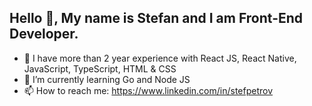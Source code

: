 ## Hello 👋, My name is Stefan and I am Front-End Developer.

- 🌱 I have more than 2 year experience with React JS, React Native, JavaScript, TypeScript, HTML & CSS
- 🌱 I’m currently learning Go and Node JS
- 📫 How to reach me: https://www.linkedin.com/in/stefpetrov

